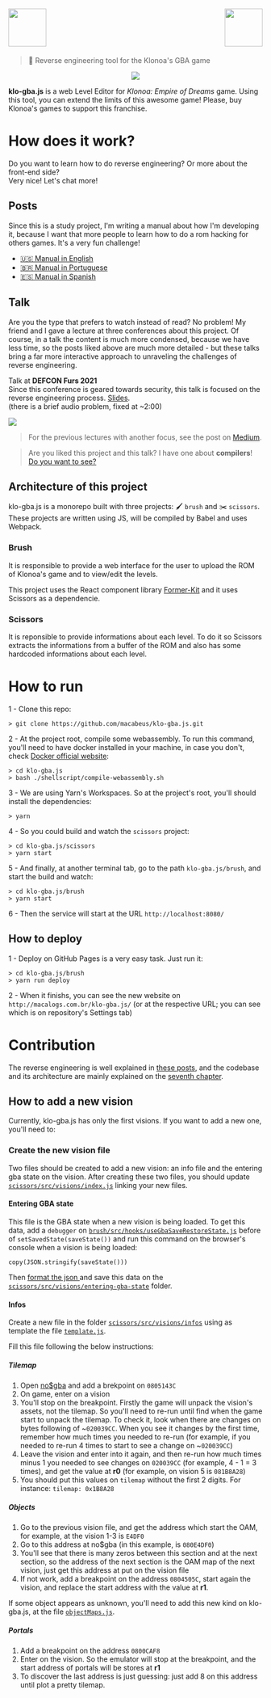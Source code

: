 # <img src="/brush/assets/Klonoa_HatPencil_Logo.svg" align="right" height="75px" />  <img src="/brush/assets/Klo-GBA_JS_Logotipo.svg" height="75px" />

> 🧢 Reverse engineering tool for the Klonoa's GBA game

<p align="center">
  <img src="https://i.imgur.com/VWc9K3k.png">
</p>

**klo-gba.js** is a web Level Editor for *Klonoa: Empire of Dreams* game. Using this tool, you can extend the limits of this awesome game! Please, buy Klonoa's games to support this franchise.

# How does it work?

Do you want to learn how to do reverse engineering? Or more about the front-end side?<br>
Very nice! Let's chat more!

## Posts

Since this is a study project, I'm writing a manual about how I'm developing it, because I want that more people to learn how to do a rom hacking for others games. It's a very fun challenge!
- [🇺🇸 Manual in English](https://medium.com/@bruno.macabeus/reverse-engineering-a-gameboy-advance-game-introduction-ec185bd8e02)
- [🇧🇷 Manual in Portuguese](https://medium.com/@bruno.macabeus/pt-br-engenharia-reversa-num-jogo-de-gameboy-advance-introdu%C3%A7%C3%A3o-21ebffe2f794?source=friends_link&sk=ed05c9b97187694240ed3316ae325165)
- [🇪🇸 Manual in Spanish](https://macabeus.medium.com/ingenier%C3%ADa-inversa-de-un-juego-de-game-boy-advance-gu%C3%ADa-completa-dd5167f70263)

## Talk

Are you the type that prefers to watch instead of read?  No problem!  My friend and I gave a lecture at three conferences about this project. Of course, in a talk the content is much more condensed, because we have less time, so the posts liked above are much more detailed - but these talks bring a far more interactive approach to unraveling the challenges of reverse engineering.

Talk at **DEFCON Furs 2021** <br>
Since this conference is geared towards security, this talk is focused on the reverse engineering process. [Slides](https://speakerdeck.com/macabeus/the-day-i-reverse-engineered-a-furry-gameboy-advance-game).<br>
(there is a brief audio problem, fixed at ~2:00)

<a href="https://www.youtube.com/watch?v=RMM_5bq3Ct8"><img src="http://img.youtube.com/vi/RMM_5bq3Ct8/0.jpg" /></a>

> For the previous lectures with another focus, see the post on [Medium](https://medium.com/@bruno.macabeus/reverse-engineering-a-gameboy-advance-game-introduction-ec185bd8e02).

> Are you liked this project and this talk? I have one about **compilers**! [Do you want to see?](https://github.com/macabeus/macro-compiler)

## Architecture of this project

klo-gba.js is a monorepo built with three projects: 🖌 `brush` and :scissors: `scissors`. These projects are written using JS, will be compiled by Babel and uses Webpack.

### Brush

It is responsible to provide a web interface for the user to upload the ROM of Klonoa's game and to view/edit the levels.

This project uses the React component library [Former-Kit](https://github.com/pagarme/former-kit) and it uses Scissors as a dependencie.

### Scissors

It is reponsible to provide informations about each level. To do it so Scissors extracts the informations from a buffer of the ROM and also has some hardcoded informations about each level.

# How to run

1 - Clone this repo:

```
> git clone https://github.com/macabeus/klo-gba.js.git
```

2 - At the project root, compile some webassembly. To run this command, you'll need to have docker installed in your machine, in case you don't, check [Docker official website](https://docs.docker.com/install/):

```
> cd klo-gba.js
> bash ./shellscript/compile-webassembly.sh
```

3 - We are using Yarn's Workspaces. So at the project's root, you'll should install the dependencies:

```
> yarn
```

4 - So you could build and watch the `scissors` project:

```
> cd klo-gba.js/scissors
> yarn start
```

5 - And finally, at another terminal tab, go to the path `klo-gba.js/brush`, and start the build and watch:

```
> cd klo-gba.js/brush
> yarn start
```

6 - Then the service will start at the URL `http://localhost:8080/`

## How to deploy

1 - Deploy on GitHub Pages is a very easy task. Just run it:

```
> cd klo-gba.js/brush
> yarn run deploy
```

2 - When it finishs, you can see the new website on `http://macalogs.com.br/klo-gba.js/` (or at the respective URL; you can see which is on repository's Settings tab)

# Contribution

The reverse engineering is well explained in [these posts](https://medium.com/@bruno.macabeus/reverse-engineering-a-gameboy-advance-game-introduction-ec185bd8e02?source=friends_link&sk=13ec64916dd886d5d427bdb75a73b847), and the codebase and its architecture are mainly explained on the [seventh chapter](https://macabeus.medium.com/reverse-engineering-a-gameboy-advance-game-lets-paint-our-website-part-7-aafb7813eedc).

## How to add a new vision

Currently, klo-gba.js has only the first visions. If you want to add a new one, you'll need to:

### Create the new vision file

Two files should be created to add a new vision: an info file and the entering gba state on the vision. After creating these two files, you should update [`scissors/src/visions/index.js`](scissors/src/visions/index.js) linking your new files.

#### Entering GBA state

This file is the GBA state when a new vision is being loaded. To get this data, add a `debugger` on [`brush/src/hooks/useGbaSaveRestoreState.js`](brush/src/hooks/useGbaSaveRestoreState.js) before of `setSavedState(saveState())` and run this command on the browser's console when a vision is being loaded:

```
copy(JSON.stringify(saveState()))
```

Then [format the json ](https://jsonlint.com/) and save this data on the [`scissors/src/visions/entering-gba-state`](scissors/src/visions/entering-gba-state) folder.

#### Infos

Create a new file in the folder [`scissors/src/visions/infos`](scissors/src/visions/infos) using as template the file [`template.js`](scissors/src/visions/infos/template.js).

Fill this file following the below instructions:

##### Tilemap

1. Open [no$gba](https://www.nogba.com/) and add a brekpoint on `0805143C`
2. On game, enter on a vision
3. You'll stop on the breakpoint. Firstly the game will unpack the vision's assets, not the tilemap. So you'll need to re-run until find when the game start to unpack the tilemap. To check it, look when there are changes on bytes following of ~`020039CC`. When you see it changes by the first time, remember how much times you needed to re-run (for example, if you needed to re-run 4 times to start to see a change on ~`020039CC`)
4. Leave the vision and enter into it again, and then re-run how much times minus 1 you needed to see changes on `020039CC` (for example, 4 - 1 = 3 times), and get the value at **r0** (for example, on vision 5 is `081B8A28`)
5. You should put this values on `tilemap` without the first 2 digits. For instance: `tilemap: 0x1B8A28`

##### Objects

1. Go to the previous vision file, and get the address which start the OAM, for example, at the vision 1-3 is `E4DF0`
2. Go to this address at no$gba (in this example, is `080E4DF0`)
3. You'll see that there is many zeros between this section and at the next section, so the address of the next section is the OAM map of the next vision, just get this address at put on the vision file
4. If not work, add a breakpoint on the address `0804505C`, start again the vision, and replace the start address with the value at **r1**.

If some object appears as unknown, you'll need to add this new kind on klo-gba.js, at the file [`objectMaps.js`](scissors/src/objectMaps.js).

##### Portals

1. Add a breakpoint on the address `0800CAF8`
2. Enter on the vision. So the emulator will stop at the breakpoint, and the start address of portals will be stores at **r1**
3. To discover the last address is just guessing: just add 8 on this address until plot a pretty tilemap.

